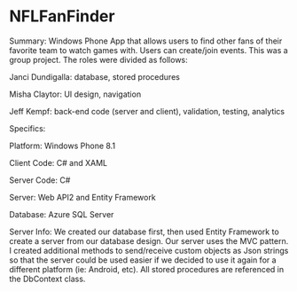 # NFLFanFinder
Summary:
Windows Phone App that allows users to find other fans of their favorite team to watch games with. Users can create/join events.
This was a group project.  The roles were divided as follows:

Janci Dundigalla: database, stored procedures

Misha Claytor: UI design, navigation

Jeff Kempf: back-end code (server and client), validation, testing, analytics

Specifics:

Platform: Windows Phone 8.1

Client Code: C# and XAML

Server Code: C#

Server: Web API2 and Entity Framework

Database: Azure SQL Server

Server Info: 
We created our database first, then used Entity Framework to create a server from our database design.  Our server uses the MVC pattern.  I created additional methods to send/receive custom objects as Json strings so that the server could be used easier if we decided to use it again for a different platform (ie: Android, etc).  All stored procedures are referenced in the DbContext class.


